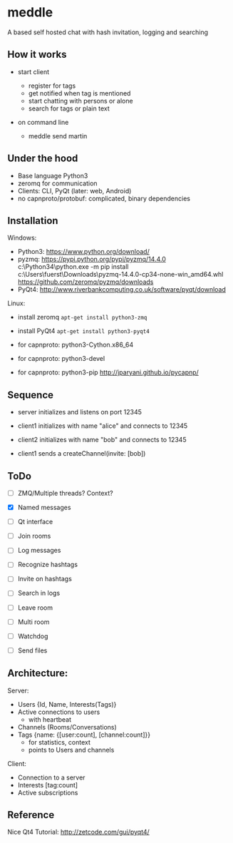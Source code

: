meddle
======

A based self hosted chat with hash invitation, logging and searching


How it works
------------

* start client
  - register for tags
  - get notified when tag is mentioned
  - start chatting with persons or alone
  - search for tags or plain text

* on command line
  - meddle send martin <message>


Under the hood
--------------

* Base language Python3
* zeromq for communication
* Clients: CLI, PyQt (later: web, Android)
* no capnproto/protobuf: complicated, binary dependencies


Installation
------------

Windows:

* Python3: https://www.python.org/download/
* pyzmq: https://pypi.python.org/pypi/pyzmq/14.4.0
    c:\Python34\python.exe -m pip install c:\Users\fuerst\Downloads\pyzmq-14.4.0-cp34-none-win_amd64.whl
    https://github.com/zeromq/pyzmq/downloads
* PyQt4: http://www.riverbankcomputing.co.uk/software/pyqt/download


Linux:

* install zeromq `apt-get install python3-zmq`
* install PyQt4 `apt-get install python3-pyqt4`

* for capnproto: python3-Cython.x86_64
* for capnproto: python3-devel
* for capnproto: python3-pip http://jparyani.github.io/pycapnp/


Sequence
--------

* server initializes and listens on port 12345

* client1 initializes with name "alice" and connects to 12345

* client2 initializes with name "bob" and connects to 12345

* client1 sends a createChannel(invite: [bob])


ToDo
----

- [ ] ZMQ/Multiple threads? Context?
- [x] Named messages
- [ ] Qt interface
- [ ] Join rooms
- [ ] Log messages
- [ ] Recognize hashtags
- [ ] Invite on hashtags
- [ ] Search in logs
- [ ] Leave room
- [ ] Multi room
- [ ] Watchdog
- [ ] Send files


Architecture:
-------------

Server:

* Users {Id, Name, Interests(Tags)}
* Active connections to users
    - with heartbeat
* Channels (Rooms/Conversations)
* Tags {name: {[user:count], [channel:count]}}
    - for statistics, context
    - points to Users and channels


Client:
* Connection to a server
* Interests [tag:count]
* Active subscriptions


Reference
---------

Nice Qt4 Tutorial: http://zetcode.com/gui/pyqt4/

